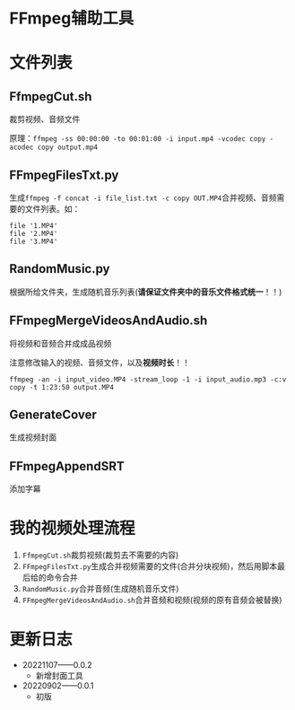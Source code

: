# FFmpeg辅助工具

# 文件列表

## FfmpegCut.sh

裁剪视频、音频文件

原理：`ffmpeg -ss 00:00:00 -to 00:01:00 -i input.mp4 -vcodec copy -acodec copy output.mp4`

## FFmpegFilesTxt.py

生成`ffmpeg -f concat -i file_list.txt -c copy OUT.MP4`合并视频、音频需要的文件列表。如：

```
file '1.MP4'
file '2.MP4'
file '3.MP4'
```

## RandomMusic.py

根据所给文件夹，生成随机音乐列表(**请保证文件夹中的音乐文件格式统一**！！)

## FFmpegMergeVideosAndAudio.sh

将视频和音频合并成成品视频

注意修改输入的视频、音频文件，以及**视频时长**！！

`ffmpeg -an -i input_video.MP4 -stream_loop -1 -i input_audio.mp3 -c:v copy -t 1:23:50 output.MP4`

## GenerateCover

生成视频封面

## FFmpegAppendSRT

添加字幕

# 我的视频处理流程

1. `FfmpegCut.sh`裁剪视频(裁剪去不需要的内容)
2. `FFmpegFilesTxt.py`生成合并视频需要的文件(合并分块视频)，然后用脚本最后给的命令合并
3. `RandomMusic.py`合并音频(生成随机音乐文件)
4. `FFmpegMergeVideosAndAudio.sh`合并音频和视频(视频的原有音频会被替换)

# 更新日志

- 20221107——0.0.2
  - 新增封面工具
- 20220902——0.0.1
  - 初版















